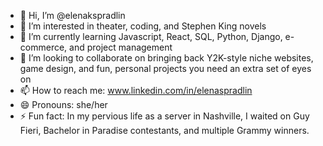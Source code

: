 - 👋 Hi, I’m @elenakspradlin
- 👀 I’m interested in theater, coding, and Stephen King novels
- 🌱 I’m currently learning Javascript, React, SQL, Python, Django, e-commerce, and project management
- 💞️ I’m looking to collaborate on bringing back Y2K-style niche websites, game design, and fun, personal projects you need an extra set of eyes on
- 📫 How to reach me: www.linkedin.com/in/elenaspradlin 
- 😄 Pronouns: she/her
- ⚡ Fun fact: In my pervious life as a server in Nashville, I waited on Guy Fieri, Bachelor in Paradise contestants, and multiple Grammy winners.

<!---
elenakspradlin/elenakspradlin is a ✨ special ✨ repository because its `README.md` (this file) appears on your GitHub profile.
You can click the Preview link to take a look at your changes.
--->
